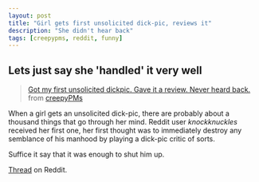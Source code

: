 ```yaml
---
layout: post
title: "Girl gets first unsolicited dick-pic, reviews it"
description: "She didn't hear back"
tags: [creepypms, reddit, funny]
---
```


## Lets just say she 'handled' it very well

<blockquote class="reddit-card" data-card-created="1507684975"><a href="https://www.reddit.com/r/creepyPMs/comments/75jwty/got_my_first_unsolicited_dickpic_gave_it_a_review/?ref=share&ref_source=embed">Got my first unsolicited dickpic. Gave it a review. Never heard back.</a> from <a href="http://www.reddit.com/r/creepyPMs">creepyPMs</a></blockquote>
<script async src="//embed.redditmedia.com/widgets/platform.js" charset="UTF-8"></script>

When a girl gets an unsolicited dick-pic, there are probably about a thousand things that go through her mind. Reddit user *knockknuckles* received her first one, her first thought was to immediately destroy any semblance of his manhood by playing a dick-pic critic of sorts.

Suffice it say that it was enough to shut him up.

[Thread](https://redd.it/75jwty) on Reddit.
